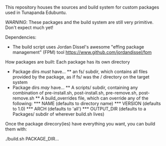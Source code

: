 This repository houses the sources and build system for custom packages used in Tunapanda Edubuntu.

*WARNING*: These packages and the build system are still very primitive. Don't expect much yet!

Dependencies: 
* The build script uses Jordan Dissel's awesome "effing package management" (FPM) tool  https://www.github.com/jordandissel/fpm

How packages are built:
Each package has its own directory
* Package dirs *must* have... 
** an fs/ subdir, which contains all files provided by the package, as if fs/ was the / directory on the target system
* Package dirs *may* have...
** A scripts/ subdir, containing any combination of pre-install.sh, post-install.sh, pre-remove.sh, post-remove.sh
** A build_overrides file, which can override any of the following:
*** NAME 	(defaults to directory name)
*** VERSION 	(defaults to 1.0)
*** ARCH 	(defaults to 'all')
*** OUTPUT_DIR	(defaults to a Packages/ subdir of wherever build.sh lives)


Once the package direcory(ies) have everything you want, you can build them with:

  ./build.sh PACKAGE_DIR...

